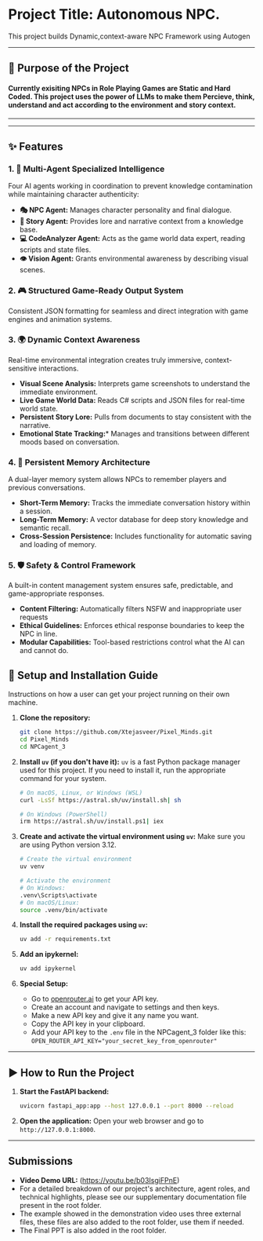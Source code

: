 # Project Title: Autonomous NPC.

This project builds Dynamic,context-aware NPC Framework using Autogen

---

## 🚀 Purpose of the Project

#### Currently exisiting NPCs in Role Playing Games are Static and Hard Coded. This project uses the power of LLMs to make them Percieve, think, understand and act according to the environment and story context.
---

---

## ✨ Features

### 1. 🤖 Multi-Agent Specialized Intelligence
Four AI agents working in coordination to prevent knowledge contamination while maintaining character authenticity:
* **🎭 NPC Agent:** Manages character personality and final dialogue.
* **📖 Story Agent:** Provides lore and narrative context from a knowledge base.
* **💻 CodeAnalyzer Agent:** Acts as the game world data expert, reading scripts and state files.
* **👁️ Vision Agent:** Grants environmental awareness by describing visual scenes.

### 2. 🎮 Structured Game-Ready Output System
Consistent JSON formatting for seamless and direct integration with game engines and animation systems.

### 3. 🌍 Dynamic Context Awareness
Real-time environmental integration creates truly immersive, context-sensitive interactions.
* **Visual Scene Analysis:** Interprets game screenshots to understand the immediate environment.
* **Live Game World Data:** Reads C# scripts and JSON files for real-time world state.
* **Persistent Story Lore:** Pulls from documents to stay consistent with the narrative.
* **Emotional State Tracking:*** Manages and transitions between different moods based on conversation.

### 4. 🧠 Persistent Memory Architecture
A dual-layer memory system allows NPCs to remember players and previous conversations.
* **Short-Term Memory:** Tracks the immediate conversation history within a session.
* **Long-Term Memory:** A vector database for deep story knowledge and semantic recall.
* **Cross-Session Persistence:** Includes functionality for automatic saving and loading of memory.

### 5. 🛡️ Safety & Control Framework
A built-in content management system ensures safe, predictable, and game-appropriate responses.
* **Content Filtering:** Automatically filters NSFW and inappropriate user requests
* **Ethical Guidelines:** Enforces ethical response boundaries to keep the NPC in line.
* **Modular Capabilities:** Tool-based restrictions control what the AI can and cannot do.

## 🔧 Setup and Installation Guide

Instructions on how a user can get your project running on their own machine.

1.  **Clone the repository:**
    ```bash
    git clone https://github.com/Xtejasveer/Pixel_Minds.git
    cd Pixel_Minds
    cd NPCagent_3
    ```

2.  **Install `uv` (if you don't have it):**
    `uv` is a fast Python package manager used for this project. If you need to install it, run the appropriate command for your system.
    ```bash
    # On macOS, Linux, or Windows (WSL)
    curl -LsSf https://astral.sh/uv/install.sh| sh

    # On Windows (PowerShell)
    irm https://astral.sh/uv/install.ps1| iex
    ```

3.  **Create and activate the virtual environment using `uv`:**
    Make sure you are using Python version 3.12.
    ```bash
    # Create the virtual environment
    uv venv

    # Activate the environment
    # On Windows:
    .venv\Scripts\activate
    # On macOS/Linux:
    source .venv/bin/activate
    ```

4. **Install the required packages using `uv`:**
    ```bash
    uv add -r requirements.txt
    ```
5. **Add an ipykernel:**
   ```bash
   uv add ipykernel
   ```
6.  **Special Setup:**
    * Go to [openrouter.ai](https://openrouter.ai) to get your API key.
    * Create an account and navigate to settings and then keys.
    * Make a new API key and give it any name you want.
    * Copy the API key in your clipboard.
    * Add your API key to the `.env` file in the NPCagent_3 folder like this: `OPEN_ROUTER_API_KEY="your_secret_key_from_openrouter"`

---

## ▶️ How to Run the Project

1.  **Start the FastAPI backend:**
    ```bash
    uvicorn fastapi_app:app --host 127.0.0.1 --port 8000 --reload
    ```

2. **Open the application:**
    Open your web browser and go to `http://127.0.0.1:8000`.
---

##  Submissions

* **Video Demo URL:** (https://youtu.be/b03IsgiFPnE)
* For a detailed breakdown of our project's architecture, agent roles, and technical highlights, please see our supplementary documentation file present in the root folder.
* The example showed in the demonstration video uses three external files, these files are also added to the root folder, use them if needed.
* The Final PPT is also added in the root folder.
